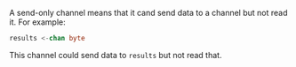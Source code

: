 A send-only channel means that it cand send data to a channel but not read it. For example:
```go
results <-chan byte
```
This channel could send data to `results` but not read that.